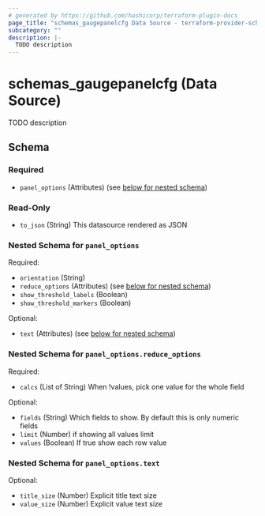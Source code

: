 ```yaml
---
# generated by https://github.com/hashicorp/terraform-plugin-docs
page_title: "schemas_gaugepanelcfg Data Source - terraform-provider-schemas"
subcategory: ""
description: |-
  TODO description
---
```


# schemas_gaugepanelcfg (Data Source)

TODO description



<!-- schema generated by tfplugindocs -->
## Schema

### Required

- `panel_options` (Attributes) (see [below for nested schema](#nestedatt--panel_options))

### Read-Only

- `to_json` (String) This datasource rendered as JSON

<a id="nestedatt--panel_options"></a>
### Nested Schema for `panel_options`

Required:

- `orientation` (String)
- `reduce_options` (Attributes) (see [below for nested schema](#nestedatt--panel_options--reduce_options))
- `show_threshold_labels` (Boolean)
- `show_threshold_markers` (Boolean)

Optional:

- `text` (Attributes) (see [below for nested schema](#nestedatt--panel_options--text))

<a id="nestedatt--panel_options--reduce_options"></a>
### Nested Schema for `panel_options.reduce_options`

Required:

- `calcs` (List of String) When !values, pick one value for the whole field

Optional:

- `fields` (String) Which fields to show.  By default this is only numeric fields
- `limit` (Number) if showing all values limit
- `values` (Boolean) If true show each row value


<a id="nestedatt--panel_options--text"></a>
### Nested Schema for `panel_options.text`

Optional:

- `title_size` (Number) Explicit title text size
- `value_size` (Number) Explicit value text size



